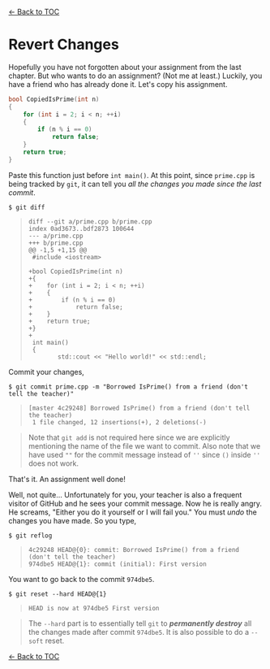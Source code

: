[<- Back to TOC](https://github.com/Hindol/git-tutorial/blob/master/README.md)

# Revert Changes
Hopefully you have not forgotten about your assignment from the last chapter. But who wants to do an assignment? (Not me at least.) Luckily, you have a friend who has already done it. Let's copy his assignment.

```c++
bool CopiedIsPrime(int n)
{
    for (int i = 2; i < n; ++i)
    {
        if (n % i == 0)
            return false;
    }
    return true;
}
```

Paste this function just before `int main()`. At this point, since `prime.cpp` is being tracked by `git`, it can tell you _all the changes you made since the last commit_.

    $ git diff

> `diff --git a/prime.cpp b/prime.cpp`  
> `index 0ad3673..bdf2873 100644`  
> `--- a/prime.cpp`  
> `+++ b/prime.cpp`  
> `@@ -1,5 +1,15 @@`  
> ` #include <iostream>`  
>  
> `+bool CopiedIsPrime(int n)`  
> `+{`  
> `+    for (int i = 2; i < n; ++i)`  
> `+    {`  
> `+        if (n % i == 0)`  
> `+            return false;`  
> `+    }`  
> `+    return true;`  
> `+}`  
> `+`  
> ` int main()`  
> ` {`  
> `        std::cout << "Hello world!" << std::endl;`

Commit your changes,

    $ git commit prime.cpp -m "Borrowed IsPrime() from a friend (don't tell the teacher)"

> `[master 4c29248] Borrowed IsPrime() from a friend (don't tell the teacher)`  
> ` 1 file changed, 12 insertions(+), 2 deletions(-)`

> Note that `git add` is not required here since we are explicitly mentioning the name of the file we want to commit. Also note that we have used `""`  for the commit message instead of `''` since `()` inside `''` does not work.

That's it. An assignment well done!

Well, not quite...
Unfortunately for you, your teacher is also a frequent visitor of GitHub and he sees your commit message. Now he is really angry. He screams, "Either you do it yourself or I will fail you." You must _undo_ the changes you have made. So you type,

    $ git reflog

> `4c29248 HEAD@{0}: commit: Borrowed IsPrime() from a friend (don't tell the teacher)`  
> `974dbe5 HEAD@{1}: commit (initial): First version`

You want to go back to the commit `974dbe5`.

    $ git reset --hard HEAD@{1}

> `HEAD is now at 974dbe5 First version`

> The `--hard` part is to essentially tell `git` to ___permanently destroy___ all the changes made after commit `974dbe5`. It is also possible to do a `--soft` reset.

[<- Back to TOC](https://github.com/Hindol/git-tutorial/blob/master/README.md)
